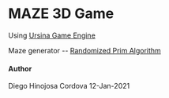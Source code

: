 # MAZE 3D Game
Using [Ursina Game Engine](https://www.ursinaengine.org)

Maze generator -- [Randomized Prim Algorithm](https://github.com/OrWestSide/python/blob/master/maze.py)

#### Author
Diego Hinojosa Cordova 
12-Jan-2021
